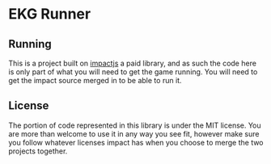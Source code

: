 # EKG Runner

## Running

This is a project built on [impactjs](http://impactjs.com/) a paid library,
and as such the code here is only part of what you will need to get the game running.
You will need to get the impact source merged in to be able to run it.

## License

The portion of code represented in this library is under the MIT license.
You are more than welcome to use it in any way you see fit, however make sure you follow whatever licenses impact has when you choose to merge the two projects together.